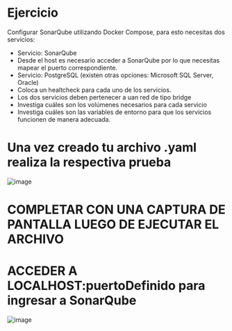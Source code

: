 # Ejercicio
Configurar SonarQube utilizando Docker Compose, para esto necesitas dos servicios:
- Servicio: SonarQube
- Desde el host es necesario acceder a SonarQube por lo que necesitas mapear el puerto correspondiente.
- Servicio: PostgreSQL (existen otras opciones: Microsoft SQL Server, Oracle)
- Coloca un healtcheck para cada uno de los servicios.
- Los dos servicios deben pertenecer a uan red de tipo bridge
- Investiga cuáles son los volúmenes necesarios para cada servicio
- Investiga cuáles son las variables de entorno para que los servicios funcionen de manera adecuada.
  
# Una vez creado tu archivo .yaml realiza la respectiva prueba 
![image](https://github.com/jossC11/2024A-ISWD633-Practica5/assets/94476123/ee67e958-e65a-4aa2-a242-df9c78a379e6)

# COMPLETAR CON UNA CAPTURA DE PANTALLA LUEGO DE EJECUTAR EL ARCHIVO
# ACCEDER A LOCALHOST:puertoDefinido para ingresar a SonarQube
![image](https://github.com/jossC11/2024A-ISWD633-Practica5/assets/94476123/1370ccf5-bf43-467a-b254-10e1131a4837)
